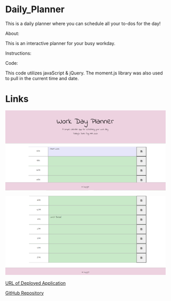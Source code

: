 # Daily_Planner
This is a daily planner where you can schedule all your to-dos for the day!



About:

This is an interactive planner for your busy workday. 


Instructions:





Code:

This code utilizes javaScript & jQuery. The moment.js library was also used to pull in the current time and date. 

# Links

![Demo1](./Assets/demo1.PNG)

![Demo2](./Assets/demo2.PNG)

[URL of Deployed Application](https://miadehaan.github.io/Daily_Planner/)

[GitHub Repository](https://github.com/miadehaan/Daily_Planner)
